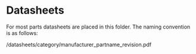 # Datasheets
For most parts datasheets are placed in this folder. The naming convention is as follows:

/datasheets/category/manufacturer_partname_revision.pdf
